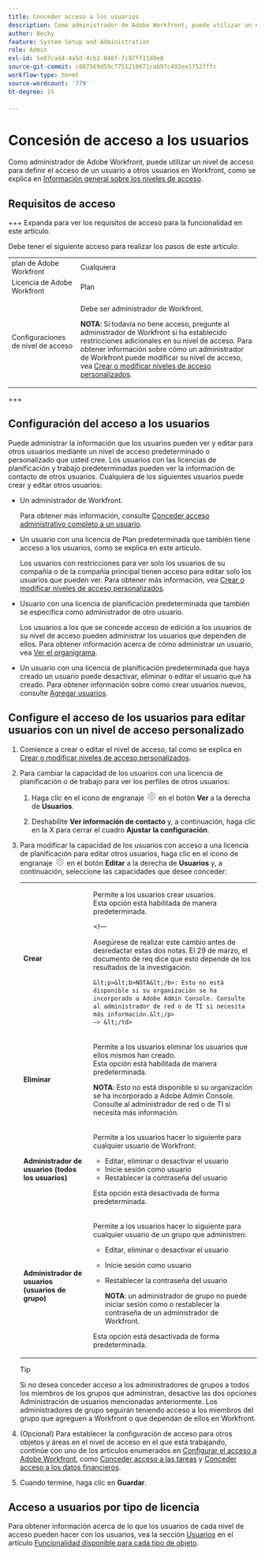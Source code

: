 ```yaml
---
title: Conceder acceso a los usuarios
description: Como administrador de Adobe Workfront, puede utilizar un nivel de acceso para definir el acceso de un usuario a otros usuarios en Workfront.
author: Becky
feature: System Setup and Administration
role: Admin
exl-id: 5e87cad4-4a5d-4cb2-848f-7c97ff11d0e8
source-git-commit: c887569d59c7751210671cab97c492ee1752fffc
workflow-type: tm+mt
source-wordcount: '779'
ht-degree: 1%

---
```



# Concesión de acceso a los usuarios

Como administrador de Adobe Workfront, puede utilizar un nivel de acceso para definir el acceso de un usuario a otros usuarios en Workfront, como se explica en [Información general sobre los niveles de acceso](../../../administration-and-setup/add-users/access-levels-and-object-permissions/access-levels-overview.md).

## Requisitos de acceso

+++ Expanda para ver los requisitos de acceso para la funcionalidad en este artículo.

Debe tener el siguiente acceso para realizar los pasos de este artículo:

<table style="table-layout:auto"> 
 <col> 
 <col> 
 <tbody> 
  <tr> 
   <td role="rowheader">plan de Adobe Workfront</td> 
   <td>Cualquiera</td> 
  </tr> 
  <tr> 
   <td role="rowheader">Licencia de Adobe Workfront</td> 
   <td>Plan</td> 
  </tr> 
  <tr> 
   <td role="rowheader">Configuraciones de nivel de acceso</td> 
   <td> <p>Debe ser administrador de Workfront.</p> <p><b>NOTA</b>: Si todavía no tiene acceso, pregunte al administrador de Workfront si ha establecido restricciones adicionales en su nivel de acceso. Para obtener información sobre cómo un administrador de Workfront puede modificar su nivel de acceso, vea <a href="../../../administration-and-setup/add-users/configure-and-grant-access/create-modify-access-levels.md" class="MCXref xref" data-mc-variable-override="">Crear o modificar niveles de acceso personalizados</a>.</p> </td> 
  </tr> 
 </tbody> 
</table>

+++

## Configuración del acceso a los usuarios

Puede administrar la información que los usuarios pueden ver y editar para otros usuarios mediante un nivel de acceso predeterminado o personalizado que usted cree. Los usuarios con las licencias de planificación y trabajo predeterminadas pueden ver la información de contacto de otros usuarios. Cualquiera de los siguientes usuarios puede crear y editar otros usuarios:

* Un administrador de Workfront.

  Para obtener más información, consulte [Conceder acceso administrativo completo a un usuario](../../../administration-and-setup/add-users/configure-and-grant-access/grant-a-user-full-administrative-access.md).

* Un usuario con una licencia de Plan predeterminada que también tiene acceso a los usuarios, como se explica en este artículo.

  Los usuarios con restricciones para ver solo los usuarios de su compañía o de la compañía principal tienen acceso para editar solo los usuarios que pueden ver. Para obtener más información, vea [Crear o modificar niveles de acceso personalizados](../../../administration-and-setup/add-users/configure-and-grant-access/create-modify-access-levels.md).

* Usuario con una licencia de planificación predeterminada que también se especifica como administrador de otro usuario.

  Los usuarios a los que se concede acceso de edición a los usuarios de su nivel de acceso pueden administrar los usuarios que dependen de ellos. Para obtener información acerca de cómo administrar un usuario, vea [Ver el organigrama](../../../people-teams-and-groups/work-directly-with-others/view-the-org-chart.md).

* Un usuario con una licencia de planificación predeterminada que haya creado un usuario puede desactivar, eliminar o editar el usuario que ha creado. Para obtener información sobre cómo crear usuarios nuevos, consulte [Agregar usuarios](../../../administration-and-setup/add-users/create-and-manage-users/add-users.md).

## Configure el acceso de los usuarios para editar usuarios con un nivel de acceso personalizado

1. Comience a crear o editar el nivel de acceso, tal como se explica en [Crear o modificar niveles de acceso personalizados](../../../administration-and-setup/add-users/configure-and-grant-access/create-modify-access-levels.md).
1. Para cambiar la capacidad de los usuarios con una licencia de planificación o de trabajo para ver los perfiles de otros usuarios:

   1. Haga clic en el icono de engranaje ![](assets/gear-icon-settings.png) en el botón **Ver** a la derecha de **Usuarios**.

   1. Deshabilite **Ver información de contacto** y, a continuación, haga clic en la X para cerrar el cuadro **Ajustar la configuración**.

1. Para modificar la capacidad de los usuarios con acceso a una licencia de planificación para editar otros usuarios, haga clic en el icono de engranaje ![](assets/gear-icon-settings.png) en el botón **Editar** a la derecha de **Usuarios** y, a continuación, seleccione las capacidades que desee conceder:

   <table style="table-layout:auto"> 
    <col> 
    <col> 
    <tbody> 
     <tr> 
      <td role="rowheader"><strong>Crear</strong> </td> 
      <td> <p>Permite a los usuarios crear usuarios.<br>Esta opción está habilitada de manera predeterminada.</p> 
      &lt;!—
        <p data-mc-conditions="QuicksilverOrClassic.Draft mode">Asegúrese de realizar este cambio antes de desredactar estas dos notas. El 29 de marzo, el documento de req dice que esto depende de los resultados de la investigación.</p>

       &lt;p>&lt;b>NOTA&lt;/b>: Esto no está disponible si su organización se ha incorporado a Adobe Admin Console. Consulte al administrador de red o de TI si necesita más información.&lt;/p>
       —> &lt;/td>
   </tr> 
     <tr> 
      <td role="rowheader"><strong>Eliminar</strong> </td> 
      <td> <p> Permite a los usuarios eliminar los usuarios que ellos mismos han creado.<br>Esta opción está habilitada de manera predeterminada.</p> <p><b>NOTA</b>: Esto no está disponible si su organización se ha incorporado a Adobe Admin Console. Consulte al administrador de red o de TI si necesita más información.</p> </td> 
     </tr> 
     <tr> 
      <td role="rowheader"><strong>Administrador de usuarios (todos los usuarios)</strong> </td> 
      <td> <p>Permite a los usuarios hacer lo siguiente para cualquier usuario de Workfront:</p> 
       <ul> 
        <li>Editar, eliminar o desactivar el usuario</li> 
        <li>Inicie sesión como usuario</li> 
        <li>Restablecer la contraseña del usuario</li> 
       </ul> <p>Esta opción está desactivada de forma predeterminada.</p> </td> 
     </tr> 
     <tr> 
      <td role="rowheader"><strong>Administrador de usuarios (usuarios de grupo)</strong> </td> 
      <td> <p>Permite a los usuarios hacer lo siguiente para cualquier usuario de un grupo que administren: 
        <ul>
         <li><p>Editar, eliminar o desactivar el usuario</p></li>
         <li>Inicie sesión como usuario</li>
         <li><p>Restablecer la contraseña del usuario</p><p><b>NOTA</b>: un administrador de grupo no puede iniciar sesión como o restablecer la contraseña de un administrador de Workfront.</p></li>
        </ul><p>Esta opción está desactivada de forma predeterminada.</p></p> </td> 
     </tr> 
    </tbody> 
   </table>

   >[!TIP]
   >
   >Si no desea conceder acceso a los administradores de grupos a todos los miembros de los grupos que administran, desactive las dos opciones Administración de usuarios mencionadas anteriormente. Los administradores de grupo seguirán teniendo acceso a los miembros del grupo que agreguen a Workfront o que dependan de ellos en Workfront.

1. (Opcional) Para establecer la configuración de acceso para otros objetos y áreas en el nivel de acceso en el que está trabajando, continúe con uno de los artículos enumerados en [Configurar el acceso a Adobe Workfront](../../../administration-and-setup/add-users/configure-and-grant-access/configure-access.md), como [Conceder acceso a las tareas](../../../administration-and-setup/add-users/configure-and-grant-access/grant-access-tasks.md) y [Conceder acceso a los datos financieros](../../../administration-and-setup/add-users/configure-and-grant-access/grant-access-financial.md).
1. Cuando termine, haga clic en **Guardar**.

## Acceso a usuarios por tipo de licencia

Para obtener información acerca de lo que los usuarios de cada nivel de acceso pueden hacer con los usuarios, vea la sección [Usuarios](../../../administration-and-setup/add-users/access-levels-and-object-permissions/functionality-available-for-each-object-type.md#users) en el artículo [Funcionalidad disponible para cada tipo de objeto](../../../administration-and-setup/add-users/access-levels-and-object-permissions/functionality-available-for-each-object-type.md).
